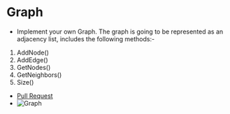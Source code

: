 # Graph

- Implement your own Graph. The graph is going to be represented as an adjacency list, includes the following methods:-

1. AddNode()
2. AddEdge()
3. GetNodes()
4. GetNeighbors()
5. Size()

- [Pull Request](https://github.com/Thomas720/data-structures-and-algorithms/pull/40)
- ![Graph]('../assets/graphs.png')
